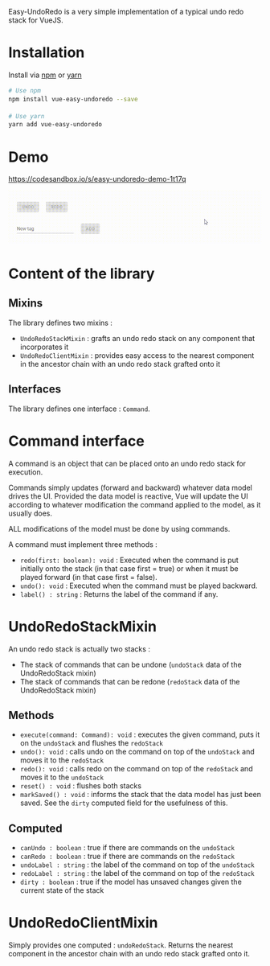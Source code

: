 Easy-UndoRedo is a very simple implementation of a typical undo redo stack for VueJS.

# Installation

Install via [npm](https://npmjs.com) or [yarn](https://yarnpkg.com)

```bash
# Use npm
npm install vue-easy-undoredo --save

# Use yarn
yarn add vue-easy-undoredo
```

# Demo

https://codesandbox.io/s/easy-undoredo-demo-1t17q

![demo](img/demo.gif)

# Content of the library

## Mixins

The library defines two mixins :

 * `UndoRedoStackMixin` : grafts an undo redo stack on any component that incorporates it
 * `UndoRedoClientMixin` : provides easy access to the nearest component in the ancestor chain with an undo redo stack grafted onto it 
 
## Interfaces
 The library defines one interface : `Command`.
 
# Command interface
 
 A command is an object that can be placed onto an undo redo stack for execution.
 
 Commands simply updates (forward and backward) whatever data model drives the UI. Provided the data model is reactive, Vue will update the UI according to whatever modification the command applied to the model, as it usually does.
 
 ALL modifications of the model must be done by using commands.
 
 A command must implement three methods :
  * `redo(first: boolean): void` : Executed when the command is put initially onto the stack (in that case first = true) or when it must be played forward (in that case first = false).
  * `undo(): void` : Executed when the command must be played backward.
  * `label() : string` : Returns the label of the command if any.
 
# UndoRedoStackMixin
 
 An undo redo stack is actually two stacks :
  * The stack of commands that can be undone (`undoStack` data of the UndoRedoStack mixin)
  * The stack of commands that can be redone (`redoStack` data of the UndoRedoStack mixin)
   
## Methods
 
  * `execute(command: Command): void` : executes the given command, puts it on the `undoStack` and flushes the `redoStack`
  * `undo(): void` : calls undo on the command on top of the `undoStack` and moves it to the `redoStack`
  * `redo(): void` : calls redo on the command on top of the `redoStack` and moves it to the `undoStack`
  * `reset() : void` : flushes both stacks
  * `markSaved() : void` : informs the stack that the data model has just been saved. See the `dirty` computed field for the usefulness of this.
  
## Computed

 * `canUndo : boolean` : true if there are commands on the `undoStack`
 * `canRedo : boolean` : true if there are commands on the `redoStack`
 * `undoLabel : string` : the label of the command on top of the `undoStack`
 * `redoLabel : string` : the label of the command on top of the `redoStack`
 * `dirty : boolean` : true if the model has unsaved changes given the current state of the stack
 
# UndoRedoClientMixin
 
 Simply provides one computed : `undoRedoStack`. Returns the nearest component in the ancestor chain with an undo redo stack grafted onto it.
 
 
 
 
 
 
 
 
 
 
 
 
 
 
 
 
 
 
 
 
 
 
 
 
 
 